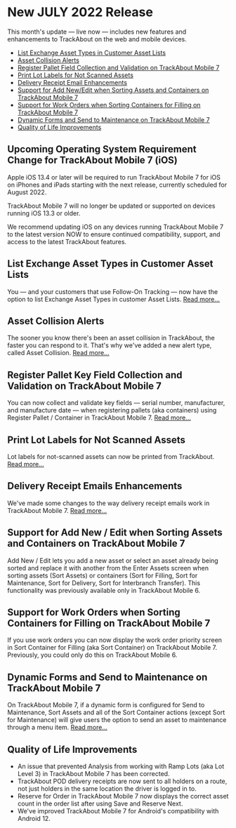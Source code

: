 # New JULY 2022 Release

This month's update — live now — includes new features and enhancements to TrackAbout on the web and mobile devices.

 - [List Exchange Asset Types in Customer Asset Lists](#bm1)
 - [Asset Collision Alerts](#bm2)
 - [Register Pallet Field Collection and Validation on TrackAbout Mobile 7](#bm3)
 - [Print Lot Labels for Not Scanned Assets](#bm4)
 - [Delivery Receipt Email Enhancements ](#bm5)
 - [Support for Add New/Edit when Sorting Assets and Containers on TrackAbout Mobile 7](#bm6) 
 - [Support for Work Orders when Sorting Containers for Filling on TrackAbout Mobile 7](#bm7)
 - [Dynamic Forms and Send to Maintenance on TrackAbout Mobile 7](#bm8)
 - [Quality of Life Improvements](#bm9) 



## Upcoming Operating System Requirement Change for TrackAbout Mobile 7 (iOS)

Apple iOS 13.4 or later will be required to run TrackAbout Mobile 7 for iOS on iPhones and iPads starting with the next release, currently scheduled for August 2022.

TrackAbout Mobile 7 will no longer be updated or supported on devices running iOS 13.3 or older.

We recommend updating iOS on any devices running TrackAbout Mobile 7 to the latest version NOW to ensure continued compatibility, support, and access to the latest TrackAbout features.



## <a id="bm1"> </a>List Exchange Asset Types in Customer Asset Lists

You — and your customers that use Follow-On Tracking — now have the option to list Exchange Asset Types in customer Asset Lists. [Read more...](https://corp.trackabout.com/releasenotes/july-2022?utm_content=215859025&utm_medium=social&utm_source=twitter&hss_channel=tw-26792126#ListExchangeAssetTypes)


## <a id="bm2"> </a>Asset Collision Alerts

The sooner you know there's been an asset collision in TrackAbout, the faster you can respond to it. That's why we've added a new alert type, called Asset Collision. [Read more...](https://corp.trackabout.com/releasenotes/july-2022?utm_content=215859025&utm_medium=social&utm_source=twitter&hss_channel=tw-26792126#AssetCollisionAlerts)


## <a id="bm3"> </a>Register Pallet Key Field Collection and Validation on TrackAbout Mobile 7

You can now collect and validate key fields — serial number, manufacturer, and manufacture date — when registering pallets (aka containers) using Register Pallet / Container in TrackAbout Mobile 7. [Read more...](https://corp.trackabout.com/releasenotes/july-2022?utm_content=215859025&utm_medium=social&utm_source=twitter&hss_channel=tw-26792126#RegisterPalletKeyField)



## <a id="bm4"> </a>Print Lot Labels for Not Scanned Assets

Lot labels for not-scanned assets can now be printed from TrackAbout. [Read more...](https://corp.trackabout.com/releasenotes/july-2022?utm_content=215859025&utm_medium=social&utm_source=twitter&hss_channel=tw-26792126#PrintLotLabelsforNotScanned)


## <a id="bm5"> </a>Delivery Receipt Emails Enhancements

We've made some changes to the way delivery receipt emails work in TrackAbout Mobile 7. [Read more...](https://corp.trackabout.com/releasenotes/july-2022?utm_content=215859025&utm_medium=social&utm_source=twitter&hss_channel=tw-26792126#DeliveryReceiptEmails)


## <a id="bm6"> </a>Support for Add New / Edit when Sorting Assets and Containers on TrackAbout Mobile 7

Add New / Edit lets you add a new asset or select an asset already being sorted and replace it with another from the Enter Assets screen when sorting assets (Sort Assets) or containers (Sort for Filling, Sort for Maintenance, Sort for Delivery, Sort for Interbranch Transfer). This functionality was previously available only in TrackAbout Mobile 6.


## <a id="bm7"> </a>Support for Work Orders when Sorting Containers for Filling on TrackAbout Mobile 7

If you use work orders you can now display the work order priority screen in Sort Container for Filling (aka Sort Container) on TrackAbout Mobile 7. Previously, you could only do this on TrackAbout Mobile 6.


## <a id="bm8"> </a>Dynamic Forms and Send to Maintenance on TrackAbout Mobile 7

On TrackAbout Mobile 7, if a dynamic form is configured for Send to Maintenance, Sort Assets and all of the Sort Container actions (except Sort for Maintenance) will give users the option to send an asset to maintenance through a menu item. [Read more...](https://corp.trackabout.com/releasenotes/july-2022?utm_content=215859025&utm_medium=social&utm_source=twitter&hss_channel=tw-26792126#DynamicFormsandSendtoMaintenance)


## <a id="bm9"> </a>Quality of Life Improvements

- An issue that prevented Analysis from working with Ramp Lots (aka Lot Level 3) in TrackAbout Mobile 7 has been corrected.
- TrackAbout POD delivery receipts are now sent to all holders on a route, not just holders in the same location the driver is logged in to.
- Reserve for Order in TrackAbout Mobile 7 now displays the correct asset count in the order list after using Save and Reserve Next.
- We've improved TrackAbout Mobile 7 for Android's compatibility with Android 12.
